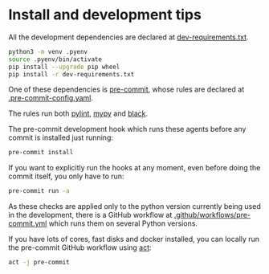 # Install and development tips

All the development dependencies are declared at [dev-requirements.txt](dev-requirements.txt).

```bash
python3 -m venv .pyenv
source .pyenv/bin/activate
pip install --upgrade pip wheel
pip install -r dev-requirements.txt
```

One of these dependencies is [pre-commit](https://pre-commit.com/), whose rules are declared at [.pre-commit-config.yaml](.pre-commit-config.yaml).

The rules run both [pylint](https://pypi.org/project/pylint/),
[mypy](http://mypy-lang.org/) and [black](https://black.readthedocs.io/en/stable/).

The pre-commit development hook which runs these agents before any commit is installed just running:

```bash
pre-commit install
```

If you want to explicitly run the hooks at any moment, even before doing the commit itself, you only have to run:

```bash
pre-commit run -a
```

As these checks are applied only to the python version currently being used in the development,
there is a GitHub workflow at [.github/workflows/pre-commit.yml](.github/workflows/pre-commit.yml)
which runs them on several Python versions.

If you have lots of cores, fast disks and docker installed, you can locally run the pre-commit GitHub workflow using [act](https://github.com/nektos/act):

```bash
act -j pre-commit
```
